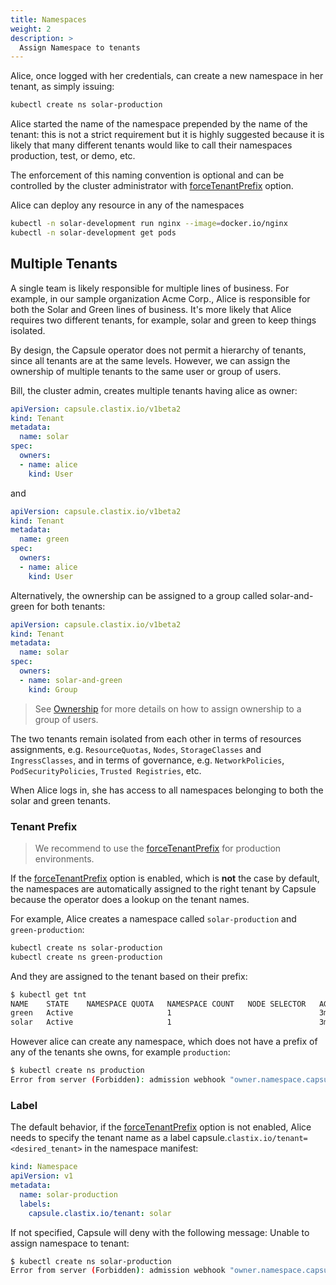 ```yaml
---
title: Namespaces
weight: 2
description: >
  Assign Namespace to tenants
---
```


Alice, once logged with her credentials, can create a new namespace in her tenant, as simply issuing:

```bash
kubectl create ns solar-production
```

Alice started the name of the namespace prepended by the name of the tenant: this is not a strict requirement but it is highly suggested because it is likely that many different tenants would like to call their namespaces production, test, or demo, etc.

The enforcement of this naming convention is optional and can be controlled by the cluster administrator with [forceTenantPrefix](/docs/tenants/configuration/#forcetenantprefix) option.

Alice can deploy any resource in any of the namespaces

```bash
kubectl -n solar-development run nginx --image=docker.io/nginx 
kubectl -n solar-development get pods
```

## Multiple Tenants

A single team is likely responsible for multiple lines of business. For example, in our sample organization Acme Corp., Alice is responsible for both the Solar and Green lines of business. It's more likely that Alice requires two different tenants, for example, solar and green to keep things isolated.

By design, the Capsule operator does not permit a hierarchy of tenants, since all tenants are at the same levels. However, we can assign the ownership of multiple tenants to the same user or group of users.

Bill, the cluster admin, creates multiple tenants having alice as owner:

```yaml
apiVersion: capsule.clastix.io/v1beta2
kind: Tenant
metadata:
  name: solar
spec:
  owners:
  - name: alice
    kind: User
```

and 

```yaml
apiVersion: capsule.clastix.io/v1beta2
kind: Tenant
metadata:
  name: green
spec:
  owners:
  - name: alice
    kind: User
```

Alternatively, the ownership can be assigned to a group called solar-and-green for both tenants:

```yaml
apiVersion: capsule.clastix.io/v1beta2
kind: Tenant
metadata:
  name: solar
spec:
  owners:
  - name: solar-and-green
    kind: Group
```

> See [Ownership](/docs/tenants/permissions#ownership) for more details on how to assign ownership to a group of users.

The two tenants remain isolated from each other in terms of resources assignments, e.g. `ResourceQuotas`, `Nodes`, `StorageClasses` and `IngressClasses`, and in terms of governance, e.g. `NetworkPolicies`, `PodSecurityPolicies`, `Trusted Registries`, etc.

When Alice logs in, she has access to all namespaces belonging to both the solar and green tenants.




### Tenant Prefix

> We recommend to use the [forceTenantPrefix](/docs/tenants/configuration/#forcetenantprefix) for production environments.

If the [forceTenantPrefix](/docs/tenants/configuration/#forcetenantprefix) option is enabled, which is **not** the case by default, the namespaces are automatically assigned to the right tenant by Capsule because the operator does a lookup on the tenant names. 

For example, Alice creates a namespace called `solar-production` and `green-production`:

```bash
kubectl create ns solar-production
kubectl create ns green-production
```

And they are assigned to the tenant based on their prefix:

```bash
$ kubectl get tnt
NAME    STATE    NAMESPACE QUOTA   NAMESPACE COUNT   NODE SELECTOR   AGE
green   Active                     1                                 3m26s
solar   Active                     1                                 3m26s
```

However alice can create any namespace, which does not have a prefix of any of the tenants she owns, for example `production`:

```bash
$ kubectl create ns production
Error from server (Forbidden): admission webhook "owner.namespace.capsule.clastix.io" denied the request: The Namespace prefix used doesn't match any available Tenant
```

### Label

The default behavior, if the [forceTenantPrefix](/docs/tenants/configuration/#forcetenantprefix) option is not enabled, Alice needs to specify the tenant name as a label capsule.`clastix.io/tenant=<desired_tenant>` in the namespace manifest:

```yaml
kind: Namespace
apiVersion: v1
metadata:
  name: solar-production
  labels:
    capsule.clastix.io/tenant: solar
```

If not specified, Capsule will deny with the following message: Unable to assign namespace to tenant: 

```bash
$ kubectl create ns solar-production
Error from server (Forbidden): admission webhook "owner.namespace.capsule.clastix.io" denied the request: Please use capsule.clastix.io/tenant label when creating a namespace
```
